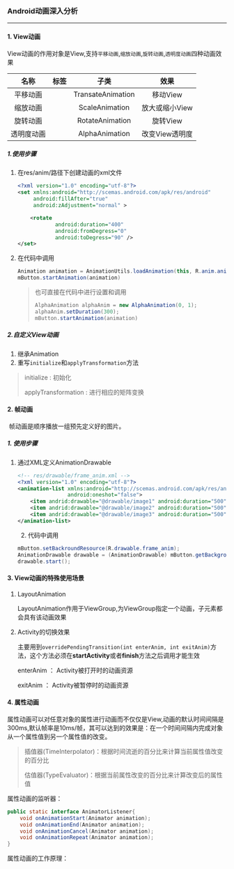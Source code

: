 ### Android动画深入分析

---

#### 1. View动画

​	View动画的作用对象是View,支持`平移动画`,`缩放动画`,`旋转动画`,`透明度动画`四种动画效果

|    名称    |    标签     |       子类        |      效果      |
| :--------: | :---------: | :---------------: | :------------: |
|  平移动画  | <translate> | TransateAnimation |    移动View    |
|  缩放动画  |   <scale>   |  ScaleAnimation   | 放大或缩小View |
|  旋转动画  |  <rotate>   |  RotateAnimation  |    旋转View    |
| 透明度动画 |   <alpha>   |  AlphaAnimation   | 改变View透明度 |

##### 	1.使用步骤

1. 在res/anim/路径下创建动画的xml文件

   ```xml
   <?xml version="1.0" encoding="utf-8"?>
   <set xmlns:android="http://scemas.android.com/apk/res/android"
        android:fillAfter="true"
        android:zAdjustment="normal" >
   
       <rotate
               android:duration="400"
               android:fromDegress="0"
               android:toDegress="90" />
   </set>
   ```

2. 在代码中调用

   ```java
   Animation animation = AnimationUtils.loadAnimation(this, R.anim.animation_file);
   mButton.startAnimation(animation)
   ```

   > 也可直接在代码中进行设置和调用
   >
   > ```java
   > AlphaAnimation alphaAnim = new AlphaAnimation(0, 1);
   > alphaAnim.setDuration(300);
   > mButton.startAnimation(animation)
   > ```

##### 	2.自定义View动画

   1. 继承Animation
   2. 重写`initialize`和`applyTransformation`方法

   > initialize : 初始化
   >
   > applyTransformation : 进行相应的矩阵变换

#### 2. 帧动画

​	帧动画是顺序播放一组预先定义好的图片。

#####     1. 使用步骤

 1. 通过XML定义AnimationDrawable

    ```xml
    <!-- res/drawable/frame_anim.xml -->
    <?xml version="1.0" encoding="utf-8"?>
    <animation-list xmlns:android="http://scemas.android.com/apk/res/android"
                    android:oneshot="false">
        <item andrid:drawable="@drawable/image1" android:duration="500" />
        <item andrid:drawable="@drawable/image2" android:duration="500" />
        <item andrid:drawable="@drawable/image3" android:duration="500" />
    </animation-list>
    ```

	2. 代码中调用

    ```java
    mButton.setBackroundResource(R.drawable.frame_anim);
    AnimationDrawable drawable = (AnimationDrawable) mButton.getBackground();
    drawable.start();
    ```

#### 3. View动画的特殊使用场景

1. LayoutAnimation

   LayoutAnimation作用于ViewGroup,为ViewGroup指定一个动画，子元素都会具有该动画效果

2. Activity的切换效果

   主要用到`overridePendingTransition(int enterAnim, int exitAnim)`方法，这个方法必须在**startActivity**或者**finish**方法之后调用才能生效

   enterAnim ： Activity被打开时的动画资源

   exitAnim ： Activity被暂停时的动画资源

#### 4. 属性动画

​		属性动画可以对任意对象的属性进行动画而不仅仅是View,动画的默认时间间隔是300ms,默认帧率是10ms/帧，其可以达到的效果是：在一个时间间隔内完成对象从一个属性值到另一个属性值的改变。

> 插值器(TimeInterpolator)：根据时间流逝的百分比来计算当前属性值改变的百分比
>
> 估值器(TypeEvaluator)：根据当前属性改变的百分比来计算改变后的属性值

属性动画的监听器：

```java
public static interface AnimatorListener{
    void onAnimationStart(Animator animation);
    void onAnimationEnd(Animator animation);
    void onAnimationCancel(Animator animation);
    void onAnimationRepeat(Animator animation);
}
```

属性动画的工作原理：





